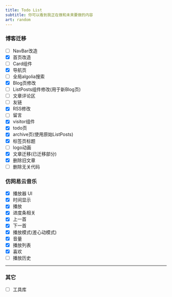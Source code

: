 ```yaml
---
title: Todo List
subtitle: 你可以看到我正在做和未来要做的内容
art: random
---
```


### 博客迁移

- [ ] NavBar改造
- [x] 首页改造
- [ ] Card组件
- [x] 导航页
- [ ] 全局algolia搜索
- [x] Blog页修改
- [ ] ListPosts组件修改(用于新Blog页)
- [ ] 文章评论区
- [ ] 友链
- [x] RSS修改
- [ ] 留言
- [x] visitor组件
- [x] todo页
- [x] archive页(使用原始ListPosts)
- [x] 标签页标题
- [ ] logo动画
- [x] 文章迁移(已迁移部分)
- [x] 删除旧文章
- [ ] 删除无关代码

### 仿网易云音乐

- [x] 播放器 UI
- [x] 时间显示
- [x] 播放
- [x] 进度条相关
- [x] 上一首
- [x] 下一首
- [x] 播放模式(差心动模式)
- [x] 音量
- [x] 播放列表
- [x] 喜欢
- [ ] 播放历史

---

### 其它

- [ ] 工具库
